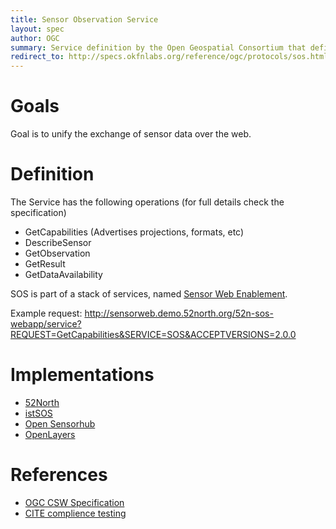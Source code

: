 ```yaml
---
title: Sensor Observation Service
layout: spec
author: OGC
summary: Service definition by the Open Geospatial Consortium that defines exchange of sensor data over the web
redirect_to: http://specs.okfnlabs.org/reference/ogc/protocols/sos.html
---
```


Goals
=====

Goal is to unify the exchange of sensor data over the web.

Definition
==========

The Service has the following operations (for full details check the specification)

* GetCapabilities (Advertises projections, formats, etc)
* DescribeSensor
* GetObservation
* GetResult
* GetDataAvailability


SOS is part of a stack of services, named [Sensor Web Enablement](http://www.opengeospatial.org/projects/groups/sensorwebdwg).

Example request: http://sensorweb.demo.52north.org/52n-sos-webapp/service?REQUEST=GetCapabilities&SERVICE=SOS&ACCEPTVERSIONS=2.0.0

Implementations
===============

* [52North](http://52north.org)
* [istSOS](http://sourceforge.net/projects/istsos)
* [Open Sensorhub](http://opensensorhub.org)
* [OpenLayers](http://openlayers.org)

References
==========

*  [OGC CSW Specification](www.opengeospatial.org/standards/sos)
*	[CITE complience testing](https://github.com/opengeospatial/teamengine)

